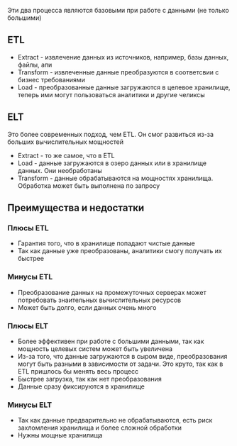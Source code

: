 Эти два процесса являются базовыми при работе с данными (не только большими)
## ETL
- Extract - извлечение данных из источников, например, базы данных, файлы, апи
- Transform - извлеченные данные преобразуются в соответсвии с бизнес требованиями
- Load - преобразованные данные загружаются в целевое хранилище, теперь ими могут пользоваться аналитики и другие челиксы
## ELT
Это более современных подход, чем ETL. Он смог развиться из-за больших вычислительных мощностей
- Extract - то же самое, что в ETL
- Load - данные загружаются в озеро данных или в хранилище данных. Они необработаны
- Transform - данные обрабатываются на мощностях хранилища. Обработка может быть выполнена по запросу
## Преимущества и недостатки
### Плюсы ETL
- Гарантия того, что в хранилище попадают чистые данные
- Так как данные уже преобразованы, аналитики смогу получать их быстрее
### Минусы ETL
- Преобразование данных на промежуточных серверах может потребовать знаительных вычислительных ресурсов
- Может быть долго, если данных очень много

### Плюсы ELT
- Более эффективен при работе с большими данными, так как мощность целевых систем может быть увеличена
- Из-за того, что данные загружаются в сыром виде, преобразования могут быть разными в зависимости от задачи. Это круто, так как в ETL пришлось бы менять весь процесс
- Быстрее загрузка, так как нет преобразования
- Данные сразу фиксируются в хранилище
### Минусы ELT
- Так как данные предварительно не обрабатываются, есть риск захломления хранилища и более сложной обработки
- Нужны мощные хранилища

